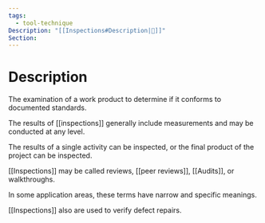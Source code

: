 ```yaml
---
tags:
  - tool-technique
Description: "[[Inspections#Description|📝]]"
Section:
---
```

# Description
The examination of a work product to determine if it conforms to documented standards.

The results of [[inspections]] generally include measurements and may be conducted at any level.

The results of a single activity can be inspected, or the final product of the project can be inspected.

[[Inspections]] may be called reviews, [[peer reviews]], [[Audits]], or walkthroughs.

In some application areas, these terms have narrow and specific meanings.

[[Inspections]] also are used to verify defect repairs.
